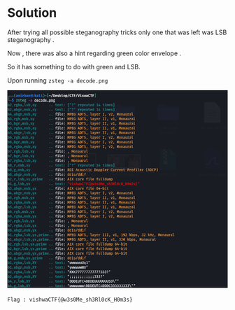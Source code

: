 # Solution

After trying all possible steganography tricks only one that was left was LSB steganography .

Now , there was also a hint regarding green color envelope .

So it has something to do with green and LSB.

Upon running ```zsteg -a decode.png```

<img src="../assets/decode.png">

``` Flag : vishwaCTF{@w3s0Me_sh3Rl0cK_H0m3s} ```